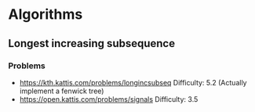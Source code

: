 # Algorithms

## Longest increasing subsequence
### Problems
* https://kth.kattis.com/problems/longincsubseq Difficulty: 5.2 (Actually implement a fenwick tree) 
* https://open.kattis.com/problems/signals Difficulty: 3.5
